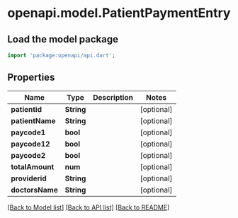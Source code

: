 # openapi.model.PatientPaymentEntry

## Load the model package
```dart
import 'package:openapi/api.dart';
```

## Properties
Name | Type | Description | Notes
------------ | ------------- | ------------- | -------------
**patientid** | **String** |  | [optional] 
**patientName** | **String** |  | [optional] 
**paycode1** | **bool** |  | [optional] 
**paycode12** | **bool** |  | [optional] 
**paycode2** | **bool** |  | [optional] 
**totalAmount** | **num** |  | [optional] 
**providerid** | **String** |  | [optional] 
**doctorsName** | **String** |  | [optional] 

[[Back to Model list]](../README.md#documentation-for-models) [[Back to API list]](../README.md#documentation-for-api-endpoints) [[Back to README]](../README.md)


